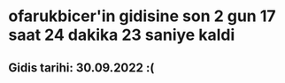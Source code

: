 # ofarukbicer'in gidisine son 2 gun 17 saat 24 dakika 23 saniye kaldi

## Gidis tarihi: 30.09.2022 :(